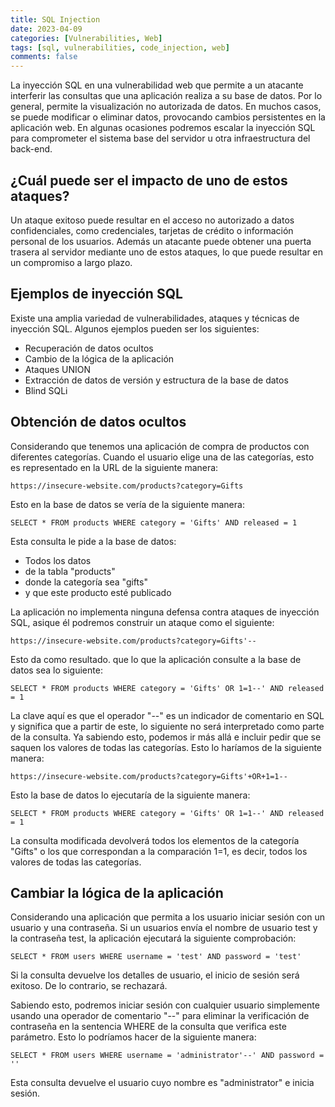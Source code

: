 ```yaml
---
title: SQL Injection
date: 2023-04-09
categories: [Vulnerabilities, Web]
tags: [sql, vulnerabilities, code_injection, web]
comments: false
---
```


La inyección SQL en una vulnerabilidad web que permite a un atacante interferir las consultas que una aplicación realiza a su base de datos. Por lo general, permite la visualización no autorizada de datos. En muchos casos, se puede modificar o eliminar datos, provocando cambios persistentes en la aplicación web.
En algunas ocasiones podremos escalar la inyección SQL para comprometer el sistema base del servidor u otra infraestructura del back-end.

## ¿Cuál puede ser el impacto de uno de estos ataques?
Un ataque exitoso puede resultar en el acceso no autorizado a datos confidenciales, como credenciales, tarjetas de crédito o información personal de los usuarios. Además un atacante puede obtener una puerta trasera al servidor mediante uno de estos ataques, lo que puede resultar en un compromiso a largo plazo.

## Ejemplos de inyección SQL
Existe una amplia variedad de vulnerabilidades, ataques y técnicas de inyección SQL. Algunos ejemplos pueden ser los siguientes:
- Recuperación de datos ocultos
- Cambio de la lógica de la aplicación
- Ataques UNION
- Extracción de datos de versión y estructura de la base de datos
- Blind SQLi

## Obtención de datos ocultos
Considerando que tenemos una aplicación de compra de productos con diferentes categorías. Cuando el usuario elige una de las categorías, esto es representado en la URL de la siguiente manera:
```
https://insecure-website.com/products?category=Gifts
```
Esto en la base de datos se vería de la siguiente manera:
```
SELECT * FROM products WHERE category = 'Gifts' AND released = 1
```
Esta consulta le pide a la base de datos:
- Todos los datos
- de la tabla "products"
- donde la categoría sea "gifts"
- y que este producto esté publicado

La aplicación no implementa ninguna defensa contra ataques de inyección SQL, asique él podremos construir un ataque como el siguiente:
```
https://insecure-website.com/products?category=Gifts'--
```
Esto da como resultado. que lo que la aplicación consulte a la base de datos sea lo siguiente:
```
SELECT * FROM products WHERE category = 'Gifts' OR 1=1--' AND released = 1
```
La clave aquí es que el operador "--" es un indicador de comentario en SQL y significa que a partir de este, lo siguiente no será interpretado como parte de la consulta.
Ya sabiendo esto, podemos ir más allá e incluir pedir que se saquen los valores de todas las categorías. Esto lo haríamos de la siguiente manera:
```
https://insecure-website.com/products?category=Gifts'+OR+1=1--
```
Esto la base de datos lo ejecutaría de la siguiente manera:
```
SELECT * FROM products WHERE category = 'Gifts' OR 1=1--' AND released = 1
```
La consulta modificada devolverá todos los elementos de la categoría "Gifts" o los que correspondan a la comparación 1=1, es decir, todos los valores de todas las categorías.

## Cambiar la lógica de la aplicación
Considerando una aplicación que permita a los usuario iniciar sesión con un usuario y una contraseña. Si un usuarios envía el nombre de usuario test y la contraseña test, la aplicación ejecutará la siguiente comprobación:
```
SELECT * FROM users WHERE username = 'test' AND password = 'test'
```

Si la consulta devuelve los detalles de usuario, el inicio de sesión será exitoso. De lo contrario, se rechazará.

Sabiendo esto, podremos iniciar sesión con cualquier usuario simplemente usando una operador de comentario "--" para eliminar la verificación de contraseña en la sentencia WHERE de la consulta que verifica este parámetro. Esto lo podríamos hacer de la siguiente manera:
```
SELECT * FROM users WHERE username = 'administrator'--' AND password = ''
```
Esta consulta devuelve el usuario cuyo nombre es "administrator" e inicia sesión.
